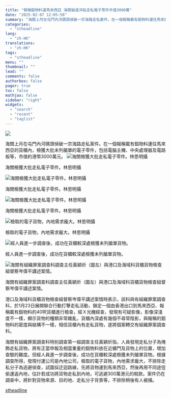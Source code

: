 ```yaml
---
title: "報稱鋁物料運馬來西亞 海關破遠洋船走私電子零件市值3000萬"
date: "2025-02-07 12:05:58"
summary: "海關上月在屯門內河碼頭偵破一宗海路走私案件。在一個報稱載有鋁物料運往馬來西亞的..."
categories:
  - "stheadline"
lang:
  - "zh-HK"
translations:
  - "zh-HK"
tags:
  - "stheadline"
menu: ""
thumbnail: ""
lead: ""
comments: false
authorbox: false
pager: true
toc: false
mathjax: false
sidebar: "right"
widgets:
  - "search"
  - "recent"
  - "taglist"
---
```


![](https://image.stheadline.com/f/680p0/0x0/100/none/c7aa682923328502864b87750c48bb0c/stheadline/inewsmedia/20250207/_2025020712011192619.jpg)






海關上月在屯門內河碼頭偵破一宗海路走私案件。在一個報稱載有鋁物料運往馬來西亞的貨櫃內，檢獲大批未列艙單的電子零件，包括電腦主機、中央處理器及電路板等，市值約港幣3000萬元。
 ![海關檢獲大批走私電子零件。林思明攝](https://image.hkhl.hk/f/1024p0/0x0/100/none/2045a9f0b61867b069109a9f505aac5a/2025-02/KakaoTalk_20250207_104819868_01.jpg)


海關檢獲大批走私電子零件。林思明攝



 ![海關檢獲大批走私電子零件。林思明攝](https://image.hkhl.hk/f/1024p0/0x0/100/none/f1c50240f36b04e8b3529059ffdf2815/2025-02/KakaoTalk_20250207_104819868_02.jpg)


海關檢獲大批走私電子零件。林思明攝



 ![海關檢獲大批走私電子零件。林思明攝](https://image.hkhl.hk/f/1024p0/0x0/100/none/ffebe8220e31b7bf89d9d650e0346dc8/2025-02/KakaoTalk_20250207_104819868_04.jpg)


海關檢獲大批走私電子零件。林思明攝



 ![檢取的電子貨物，內地需求龐大。林思明攝](https://image.hkhl.hk/f/1024p0/0x0/100/none/a32db9e6233eb99cb5b5471abd3f2654/2025-02/KakaoTalk_20250207_104819868_07.jpg)


檢取的電子貨物，內地需求龐大。林思明攝



 ![經人員進一步調查後，成功在貨櫃較深處檢獲未列艙單貨物。](https://image.hkhl.hk/f/1024p0/0x0/100/none/dade077cca533706914fc22ffb96c533/2025-02/KakaoTalk_20250207_104819868_09.jpg)


經人員進一步調查後，成功在貨櫃較深處檢獲未列艙單貨物。



 ![海關有組織罪案調查科調查主任黃穎炘（圖左）與港口及海域科貨櫃貨物檢查組督察岑偉平講述案情。](https://image.hkhl.hk/f/1024p0/0x0/100/none/43aab0928898f08eb949e7b241184132/2025-02/KakaoTalk_20250207_110757951_02.jpg)


海關有組織罪案調查科調查主任黃穎炘（圖左）與港口及海域科貨櫃貨物檢查組督察岑偉平講述案情。




港口及海域科貨櫃貨物檢查組督察岑偉平講述案情時表示，該科與有組織罪案調查科，於1月23日展開聯合行動打擊走私活動，鎖定一個由香港出口到馬來西亞、報稱載有鋁物料的40呎貨櫃進行檢查，經Ｘ光機經查，發現有可疑影像，影像深淺度不一樣，顯示貨物的種類非常雜亂，貨櫃內深處有幾個不尋常陰影，與報稱的鋁物料的密度與結構不一樣，相信貨櫃內有走私貨物，遂將個案轉交有組織罪案調查科。

海關有組織罪案調查科特别調查第一組調查主任黃穎炘指，人員發現走私分子為掩飾走私貨物，將有正當申報及相當重量的鋁物料放在近櫃門及貨物上的位置，增加查驗的難度。但經人員進一步調查後，成功在貨櫃較深處檢獲未列艙單貨物。根據調查所得，發現付運公司是內地公司，檢取的電子貨物，內地需求龐大，不排除走私分子為逃避偵查，試圖採迂迴路線，先將貨物運到馬來西亞，然後再用不同途徑偷運返內地，估計若成功將貨物走私到內地，可逃避300萬港元的稅款。案件仍在調查中，將針對貨物來源、目的地、走私分子背景等，不排除稍後有人被捕。

[stheadline](https://std.stheadline.com/realtime/article/2051348/即時-港聞-報稱鋁物料運馬來西亞-海關破遠洋船走私電子零件市值3000萬)
